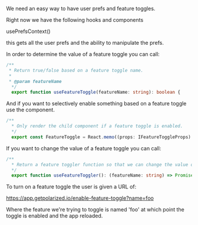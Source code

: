We need an easy way to have user prefs and feature toggles.  

Right now we have the following hooks and components

usePrefsContext()

this gets all the user prefs and the ability to manipulate the prefs.

In order to determine the value of a feature toggle you can call:

```typescript jsx
/**
 * Return true/false based on a feature toggle name.
 *
 * @param featureName
  */
  export function useFeatureToggle(featureName: string): boolean {

```

And if you want to selectively enable something based on a feature toggle use the <FeatureToggle> component.

```typescript jsx
/**
  * Only render the child component if a feature toggle is enabled.
  */
  export const FeatureToggle = React.memo((props: IFeatureToggleProps) => {
```

If you want to change the value of a feature toggle you can call:

```typescript jsx
/**
  * Return a feature toggler function so that we can change the value of a feature toggle.
  */
  export function useFeatureToggler(): (featureName: string) => Promise<void> {
```

To turn on a feature toggle the user is given a URL of:

https://app.getpolarized.io/enable-feature-toggle?name=foo

Where the feature we're trying to toggle is named 'foo' at which point the toggle is enabled and the app reloaded.
